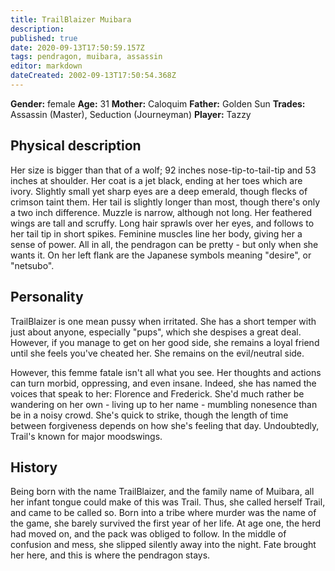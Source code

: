 ```yaml
---
title: TrailBlaizer Muibara
description: 
published: true
date: 2020-09-13T17:50:59.157Z
tags: pendragon, muibara, assassin
editor: markdown
dateCreated: 2002-09-13T17:50:54.368Z
---
```


**Gender:** female
**Age:** 31
**Mother:** Caloquim
**Father:** Golden Sun
**Trades:** Assassin (Master), Seduction (Journeyman)
**Player:** Tazzy

## Physical description

Her size is bigger than that of a wolf; 92 inches nose-tip-to-tail-tip and 53 inches at shoulder. Her coat is a jet black, ending at her toes which are ivory. Slightly small yet sharp eyes are a deep emerald, though flecks of crimson taint them. Her tail is slightly longer than most, though there's only a two inch difference. Muzzle is narrow, although not long. Her feathered wings are tall and scruffy. Long hair sprawls over her eyes, and follows to her tail tip in short spikes. Feminine muscles line her body, giving her a sense of power. All in all, the pendragon can be pretty - but only when she wants it. On her left flank are the Japanese symbols meaning "desire", or "netsubo".

## Personality

TrailBlaizer is one mean pussy when irritated. She has a short temper with just about anyone, especially "pups", which she despises a great deal. However, if you manage to get on her good side, she remains a loyal friend until she feels you've cheated her. She remains on the evil/neutral side.

However, this femme fatale isn't all what you see. Her thoughts and actions can turn morbid, oppressing, and even insane. Indeed, she has named the voices that speak to her: Florence and Frederick. She'd much rather be wandering on her own - living up to her name - mumbling nonesence than be in a noisy crowd. She's quick to strike, though the length of time between forgiveness depends on how she's feeling that day. Undoubtedly, Trail's known for major moodswings.

## History

Being born with the name TrailBlaizer, and the family name of Muibara, all her infant tongue could make of this was Trail. Thus, she called herself Trail, and came to be called so. Born into a tribe where murder was the name of the game, she barely survived the first year of her life. At age one, the herd had moved on, and the pack was obliged to follow. In the middle of confusion and mess, she slipped silently away into the night. Fate brought her here, and this is where the pendragon stays.